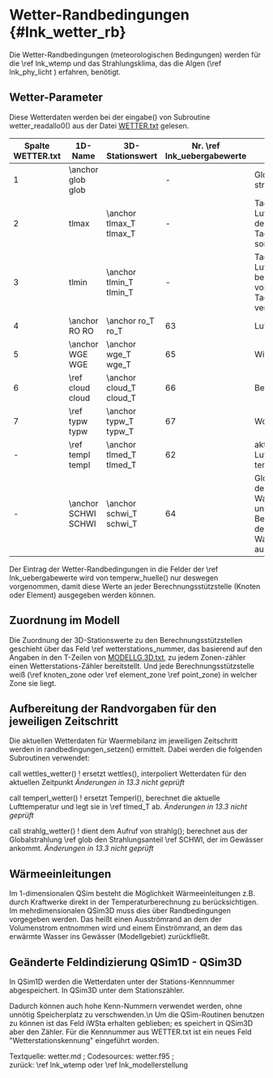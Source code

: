 Wetter-Randbedingungen  {#lnk_wetter_rb}
=======================

Die Wetter-Randbedingungen (meteorologischen Bedingungen) werden für die 
\ref lnk_wtemp und das Strahlungsklima, das die Algen (\ref lnk_phy_licht ) 
erfahren, benötigt.

## Wetter-Parameter
Diese Wetterdaten werden bei der eingabe() von Subroutine wetter_readallo0() 
aus der Datei <a href="./exp/WETTER.txt" target="_blank">WETTER.txt</a> gelesen.

|Spalte WETTER.txt | 1D-Name | 3D-Stationswert | Nr. \ref lnk_uebergabewerte | Beschreibung | Einheit |
| --- | --- | --- | --- | --- | --- |
| 1 | \anchor glob glob |   |  -  | Globalstrahlung von strahlg() berechnet | cal/(cm2*h) | 
| 2 | tlmax  | \anchor tlmax_T tlmax_T |  -  | Tagesmaximum der Lufttemperatur (bei der Verwendung von Tagesmittelwerten sonst Zeitwert) | Grad Celsius  | 
| 3 | tlmin  | \anchor tlmin_T tlmin_T |  -  | Tagesminimum der Lufttemperatur (nur bei der Verwendung von Tagesmittelwerten verwendet) | Grad Celsius  | 
| 4 | \anchor RO RO	   | \anchor ro_T ro_T   | 63 | Luftfeuchte         |  %  | 
| 5 | \anchor WGE WGE  | \anchor wge_T wge_T | 65 | Windgeschwindigkeit |  m/s  | 
| 6 | \ref cloud cloud | \anchor cloud_T cloud_T | 66 | Bewölkungsdichte | Achtel | 
| 7 | \ref typw typw   | \anchor typw_T typw_T   | 67 | Wolkentyp | siehe <a href="./pdf/QSimDoku_5Strahlung.pdf" target="_blank">Dokumentation Strahlung</a> | 
| - | \ref templ templ | \anchor tlmed_T tlmed_T | 62 | aktuelle Lufttemperatur aus temperl_wetter()  |  Grad Celsius  | 
| - | \anchor SCHWI SCHWI | \anchor schwi_T schwi_T | 64 | Globalstrahlung an der Wasseroberflaeche unter Beruecksichtigung der Reflektion an der Wasseroberflaeche aus strahlg_wetter() | cal/(cm2*h) | 


Der Eintrag der Wetter-Randbedingungen in die Felder der \ref lnk_uebergabewerte 
wird von temperw_huelle() nur deswegen vorgenommen, damit diese Werte an jeder
 Berechnungsstützstelle (Knoten oder Element) ausgegeben werden können.

## Zuordnung im Modell
Die Zuordnung der 3D-Stationswerte zu den Berechnungsstützstellen geschieht über 
das Feld \ref wetterstations_nummer, das basierend auf den Angaben in den 
T-Zeilen von <a href="./exp/MODELLG.3D.txt" target="_blank">MODELLG.3D.txt</a>,
zu jedem Zonen-zähler einen Wetterstations-Zähler bereitstellt.
Und jede Berechnungsstützstelle weiß (\ref knoten_zone oder \ref element_zone 
\ref point_zone) in welcher Zone sie liegt.

## Aufbereitung der Randvorgaben für den jeweiligen Zeitschritt
Die aktuellen Wetterdaten für Waermebilanz im jeweiligen Zeitschritt werden in
randbedingungen_setzen() ermittelt. Dabei werden die folgenden Subroutinen 
verwendet:

call wettles_wetter()  ! ersetzt wettles(), interpoliert Wetterdaten für den 
aktuellen Zeitpunkt *Änderungen in 13.3 nicht geprüft* 

call temperl_wetter()  ! ersetzt Temperl(), berechnet die aktuelle 
Lufttemperatur und legt sie in \ref tlmed_T ab. 
*Änderungen in 13.3 nicht geprüft*

call strahlg_wetter()  ! dient dem Aufruf von strahlg();
                         berechnet aus der Globalstrahlung \ref glob  den 
						 Strahlungsanteil \ref SCHWI, der im Gewässer ankommt. 
						 *Änderungen in 13.3 nicht geprüft*

## Wärmeeinleitungen
Im 1-dimensionalen QSim besteht die Möglichkeit Wärmeeinleitungen z.B. durch 
Kraftwerke direkt in der Temperaturberechnung zu berücksichtigen. 
Im mehrdimensionalen QSim3D muss dies über Randbedingungen vorgegeben werden. 
Das heißt einen Ausströmrand an dem der Volumenstrom entnommen wird und einem 
Einströmrand, an dem das erwärmte Wasser ins Gewässer (Modellgebiet) 
zurückfließt.

## Geänderte Feldindizierung QSim1D - QSim3D
In QSim1D werden die Wetterdaten unter der Stations-Kennnummer abgespeichert. 
In QSim3D unter dem Stationszähler.

Dadurch können auch hohe Kenn-Nummern verwendet werden, ohne unnötig 
Speicherplatz zu verschwenden.\n
Um die QSim-Routinen benutzen zu können ist das Feld iWSta erhalten geblieben; 
es speichert in QSim3D aber den Zähler.
Für die Kennnummer aus WETTER.txt ist ein neues Feld "Wetterstationskennung" 
eingeführt worden.

Textquelle: wetter.md ; Codesources: wetter.f95 ;  
zurück: \ref lnk_wtemp oder \ref lnk_modellerstellung
 